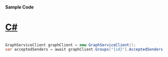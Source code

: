 #### Sample Code
# [C#](#tab/Csharp)

```C#

GraphServiceClient graphClient = new GraphServiceClient();
var acceptedSenders = await graphClient.Groups["{id}"].AcceptedSenders.Request().GetAsync();

```